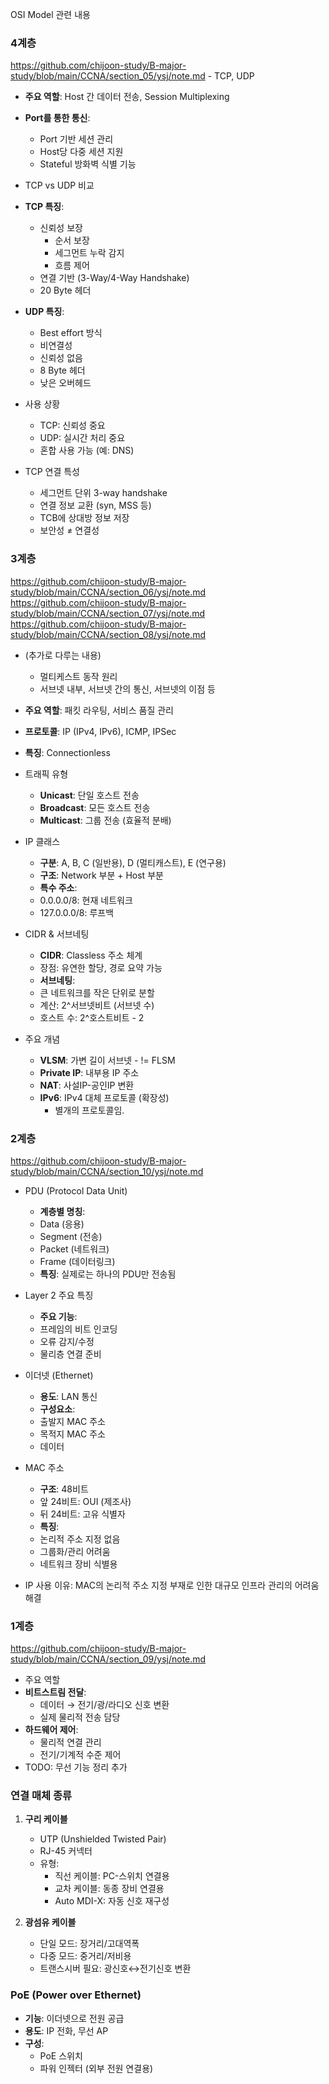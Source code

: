 OSI Model 관련 내용


### 4계층
https://github.com/chijoon-study/B-major-study/blob/main/CCNA/section_05/ysj/note.md - TCP, UDP

- **주요 역할**: Host 간 데이터 전송, Session Multiplexing
- **Port를 통한 통신**:
  - Port 기반 세션 관리
  - Host당 다중 세션 지원
  - Stateful 방화벽 식별 기능

- TCP vs UDP 비교
- **TCP 특징**:
    - 신뢰성 보장
        - 순서 보장
        - 세그먼트 누락 감지
        - 흐름 제어
    - 연결 기반 (3-Way/4-Way Handshake)
    - 20 Byte 헤더

- **UDP 특징**:
    - Best effort 방식
    - 비연결성
    - 신뢰성 없음
    - 8 Byte 헤더
    - 낮은 오버헤드

- 사용 상황
    - TCP: 신뢰성 중요
    - UDP: 실시간 처리 중요
    - 혼합 사용 가능 (예: DNS)

- TCP 연결 특성
    - 세그먼트 단위 3-way handshake
    - 연결 정보 교환 (syn, MSS 등)
    - TCB에 상대방 정보 저장
    - 보안성 ≠ 연결성


### 3계층 
https://github.com/chijoon-study/B-major-study/blob/main/CCNA/section_06/ysj/note.md   
https://github.com/chijoon-study/B-major-study/blob/main/CCNA/section_07/ysj/note.md    
https://github.com/chijoon-study/B-major-study/blob/main/CCNA/section_08/ysj/note.md    

- (추가로 다루는 내용)
    - 멀티케스트 동작 원리
    - 서브넷 내부, 서브넷 간의 통신, 서브넷의 이점 등

- **주요 역할**: 패킷 라우팅, 서비스 품질 관리
- **프로토콜**: IP (IPv4, IPv6), ICMP, IPSec
- **특징**: Connectionless

- 트래픽 유형
    - **Unicast**: 단일 호스트 전송
    - **Broadcast**: 모든 호스트 전송
    - **Multicast**: 그룹 전송 (효율적 분배)

- IP 클래스
    - **구분**: A, B, C (일반용), D (멀티캐스트), E (연구용)
    - **구조**: Network 부분 + Host 부분
    - **특수 주소**: 
    - 0.0.0.0/8: 현재 네트워크
    - 127.0.0.0/8: 루프백

- CIDR & 서브네팅
    - **CIDR**: Classless 주소 체계
    - 장점: 유연한 할당, 경로 요약 가능
    - **서브네팅**: 
    - 큰 네트워크를 작은 단위로 분할
    - 계산: 2^서브넷비트 (서브넷 수)
    - 호스트 수: 2^호스트비트 - 2

- 주요 개념
    - **VLSM**: 가변 길이 서브넷 - != FLSM
    - **Private IP**: 내부용 IP 주소
    - **NAT**: 사설IP-공인IP 변환
    - **IPv6**: IPv4 대체 프로토콜 (확장성)
        - 별개의 프로토콜임.
   
### 2계층
https://github.com/chijoon-study/B-major-study/blob/main/CCNA/section_10/ysj/note.md

- PDU (Protocol Data Unit)
    - **계층별 명칭**:
    - Data (응용)
    - Segment (전송)
    - Packet (네트워크)
    - Frame (데이터링크)
    - **특징**: 실제로는 하나의 PDU만 전송됨

- Layer 2 주요 특징
    - **주요 기능**:
    - 프레임의 비트 인코딩
    - 오류 감지/수정
    - 물리층 연결 준비

- 이더넷 (Ethernet)
    - **용도**: LAN 통신
    - **구성요소**:
    - 출발지 MAC 주소
    - 목적지 MAC 주소
    - 데이터

- MAC 주소
    - **구조**: 48비트
    - 앞 24비트: OUI (제조사)
    - 뒤 24비트: 고유 식별자
    - **특징**: 
    - 논리적 주소 지정 없음
    - 그룹화/관리 어려움
    - 네트워크 장비 식별용

- IP 사용 이유: MAC의 논리적 주소 지정 부재로 인한 대규모 인프라 관리의 어려움 해결


### 1계층
https://github.com/chijoon-study/B-major-study/blob/main/CCNA/section_09/ysj/note.md

- 주요 역할
- **비트스트림 전달**: 
  - 데이터 → 전기/광/라디오 신호 변환
  - 실제 물리적 전송 담당
- **하드웨어 제어**: 
  - 물리적 연결 관리
  - 전기/기계적 수준 제어
- TODO: 무선 기능 정리 추가

### 연결 매체 종류
1. **구리 케이블**
   - UTP (Unshielded Twisted Pair)
   - RJ-45 커넥터
   - 유형:
     - 직선 케이블: PC-스위치 연결용
     - 교차 케이블: 동종 장비 연결용
     - Auto MDI-X: 자동 신호 재구성

2. **광섬유 케이블**
   - 단일 모드: 장거리/고대역폭
   - 다중 모드: 중거리/저비용
   - 트랜스시버 필요: 광신호↔전기신호 변환

### PoE (Power over Ethernet)
- **기능**: 이더넷으로 전원 공급
- **용도**: IP 전화, 무선 AP
- **구성**:
  - PoE 스위치
  - 파워 인젝터 (외부 전원 연결용)